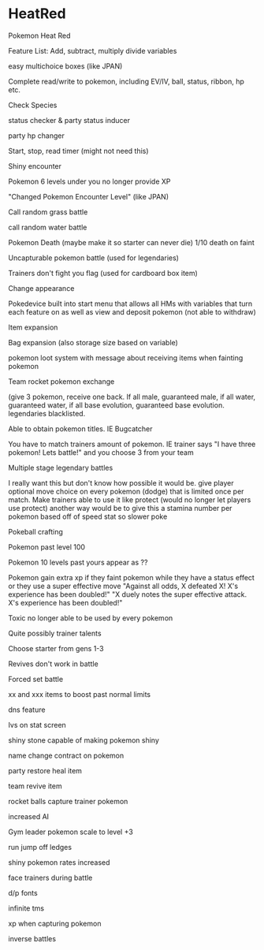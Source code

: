# HeatRed
Pokemon Heat Red

Feature List:
Add, subtract, multiply divide variables

easy multichoice boxes (like JPAN)

Complete read/write to pokemon, including EV/IV, ball, status, ribbon, hp etc.

Check Species

status checker & party status inducer

party hp changer

Start, stop, read timer (might not need this)

Shiny encounter

Pokemon 6 levels under you no longer provide XP

"Changed Pokemon Encounter Level" (like JPAN)

Call random grass battle

call random water battle

Pokemon Death (maybe make it so starter can never die) 1/10 death on faint

Uncapturable pokemon battle (used for legendaries)

Trainers don't fight you flag (used for cardboard box item)

Change appearance

Pokedevice built into start menu that allows all HMs with variables that turn each feature on as well as view and deposit pokemon (not able to withdraw)

Item expansion

Bag expansion (also storage size based on variable)

pokemon loot system with message about receiving items when fainting pokemon

Team rocket pokemon exchange

(give 3 pokemon, receive one back. If all male, guaranteed male, if all water, guaranteed water, if all base evolution, guaranteed base evolution. legendaries blacklisted.

Able to obtain pokemon titles. IE Bugcatcher

You have to match trainers amount of pokemon. IE trainer says "I have three pokemon! Lets battle!" and you choose 3 from your team

Multiple stage legendary battles

I really want this but don't know how possible it would be. give player optional move choice on every pokemon (dodge) that is limited once per match. Make trainers able to use it like protect (would no longer let players use protect) another way would be to give this a stamina number per pokemon based off of speed stat so slower poke

Pokeball crafting

Pokemon past level 100

Pokemon 10 levels past yours appear as ??

Pokemon gain extra xp if they faint pokemon while they have a status effect or they use a super effective move
"Against all odds, X defeated X! X's experience has been doubled!"
"X duely notes the super effective attack. X's experience has been doubled!"

Toxic no longer able to be used by every pokemon

Quite possibly trainer talents

Choose starter from gens 1-3

Revives don't work in battle

Forced set battle

xx and xxx items to boost past normal limits

dns feature 

Ivs on stat screen

shiny stone capable of making pokemon shiny

name change contract on pokemon

party restore heal item

team revive item

rocket balls capture trainer pokemon

increased AI

Gym leader pokemon scale to level +3

run jump off ledges

shiny pokemon rates increased

face trainers during battle

d/p fonts

infinite tms

xp when capturing pokemon

inverse battles

